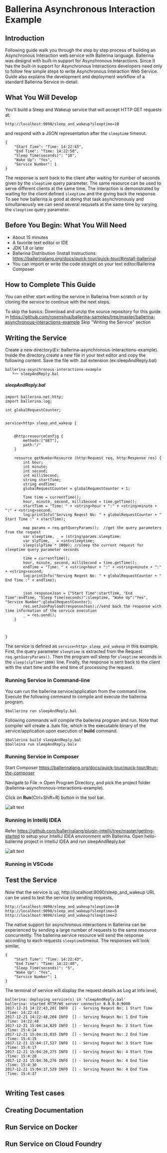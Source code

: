 # Ballerina Asynchronous Interaction Example

## Introduction

Following guide walk you through the step by step process of building an Asynchronous Interaction web service with Ballerina language. Ballerina was designd with built-in support for Asynchronous Interactions. Since it has the built-in support for Asynchronous Interactions developers need only to follow few simple steps to write Asynchronous Interaction Web Service.
Guide also explains the development and deployment workflow of a standard Ballerina Service in-detail.

## What You Will Develop
You’ll build a Sleep and Wakeup service that will accept HTTP GET requests at:
```
http://localhost:9090/sleep_and_wakeup?sleeptime=10
```
and respond with a JSON representation after the `sleeptime` timeout.
```
{
    "Start Time": "Time: 14:22:43",
    "End Time": "Time: 14:22:58",
    "Sleep Time(seconds)": "10",
    "Wake Up": "Yes",
    "Service Number": 1
}
```
The response is sent back to the client after waiting for number of seconds given by the `sleeptime` query parameter. The same resource can be used to serve different clients at the same time. The interaction is demonstrated by waiting for the client defined `sleeptime` and the giving back the response. To see how ballerina is good at doing that task asynchronously and simultaneously we can send several requsets at the same time by varying the `sleeptime` query parameter.

## Before You Begin:  What You Will Need
- About 15 minutes
- A favorite text editor or IDE
- JDK 1.8 or later
- Ballerina Distribution (Install Instructions:  https://ballerinalang.org/docs/quick-tour/quick-tour/#install-ballerina)
- You can import or write the code straight on your text editor/Ballerina Composer


## How to Complete This Guide
You can either start writing the service in Ballerina from scratch or by cloning the service to continue with the next steps.

To skip the basics:
Download and unzip the source repository for this guide in https://github.com/rosensilva/ballerina-samples/tree/master/ballerina-asynchronous-interactions-example
Skip "Writing the Service" section

## Writing the Service
Create a new directory(Ex: ballerina-asynchronous-interactions-example). Inside the directory,create a new file in your text editor and copy the following content. Save the file with .bal extension (ex:sleepAndReply.bal) 
```
ballerina-asynchronous-interactions-example
   └── sleepAndReply.bal
```

##### sleepAndReply.bal
```ballerina 
import ballerina.net.http;
import ballerina.log;

int globalRequestCounter;


service<http> sleep_and_wakeup {


    @http:resourceConfig {
        methods:["GET"],
        path:"/"
    }

    resource getNumberResource (http:Request req, http:Response res) {
        int hour;
        int minute;
        int second;
        int milliSecond;
        string startTime;
        string endTime;
        globalRequestCounter = globalRequestCounter + 1;
        
        Time time = currentTime();
        hour, minute, second, milliSecond = time.getTime();
        startTime = "Time: " + <string>hour + ":" + <string>minute + ":" + <string>second;
        log:printInfo("Serving Reqest No: " + globalRequestCounter + " Start Time :" + startTime);

        map params = req.getQueryParams();  //get the query parameters from the request
        var sleeptime, _ = (string)params.sleeptime;
        var slpTime, _ = <int>sleeptime;
        sleep(slpTime * 1000); //sleep the current request for sleeptime query parameter seconds

        time = currentTime();
        hour, minute, second, milliSecond = time.getTime();
        endTime = "Time: " + <string>hour + ":" + <string>minute + ":" + <string>second;
        log:printInfo("Serving Reqest No: " + globalRequestCounter + " End Time :" + endTime);


        json responseJson = {"Start Time":startTime, "End Time":endTime, "Sleep Time(seconds)":sleeptime, "Wake Up":"Yes", "Service Number":globalRequestCounter};
        res.setJsonPayload(responseJson);//send back the response with time information of the service execution 
        _ = res.send();
    }



}

```

The service is defined as `service<http> sleep_and_wakeup` in this example. First, the query parameter `sleeptime` is extracted from the Request `req.getQueryParams()`. Then the program will sleep for `sleeptime` seconds in the `sleep(slpTime*1000)` line. Finally, the response is sent back to the client with the start time and the end time of processing the request.

### Running Service in Command-line
You can run the ballerina service/application from the command line. Execute the following command to compile and execute the ballerina program.

```
$ballerina run sleepAndReply.bal
```

Following commands will compile the ballerina program and run. Note that compiler will create a .balx file, which is the executable binary of the service/application upon execution of **build** command.

```
$ballerina build sleepAndReply.bal
$balleina run sleepAndReply.balx
```

### Running Service in Composer
Start Composer https://ballerinalang.org/docs/quick-tour/quick-tour/#run-the-composer

Navigate to File -> Open Program Directory, and pick the project folder (ballerina-asynchronous-interactions-example).

Click on **Run**(Ctrl+Shift+R) button in the tool bar.

![alt text](https://github.com/rosensilva/ballerina-samples/blob/master/ballerina-asynchronous-interactions-example/images/Screenshot%20from%202017-12-21%2014-08-00.png)


### Running in Intellij IDEA
Refer https://github.com/ballerinalang/plugin-intellij/tree/master/getting-started to setup your IntelliJ IDEA environment with Ballerina.
Open hello-ballerina project in IntelliJ IDEA and run sleepAndReply.bal

![alt text](https://github.com/rosensilva/ballerina-samples/blob/master/ballerina-asynchronous-interactions-example/images/intelij-sleepandwake.png)


### Running in VSCode
<TODO>


## Test the Service
Now that the service is up, http://localhost:9090/sleep_and_wakeup URL can be used to test the service by sending requests, 
```
http://localhost:9090/sleep_and_wakeup?sleeptime=10
http://localhost:9090/sleep_and_wakeup?sleeptime=5
http://localhost:9090/sleep_and_wakeup?sleeptime=2
```
The native support for asynchronous interactions in Ballerina can be experienced by sending a large number of requests to the same resource concurrently. The ballerina service resource will send the response according to each requests `sleeptime`timeout. The responses will look similar,
```
{
    "Start Time": "Time: 14:22:43",
    "End Time": "Time: 14:22:48",
    "Sleep Time(seconds)": "5",
    "Wake Up": "Yes",
    "Service Number": 1
}
```
The terminal of service will display the request details as Log at Info level,

```
ballerina: deploying service(s) in 'sleepAndReply.bal'
ballerina: started HTTP/WS server connector 0.0.0.0:9090
2017-12-21 14:22:43,201 INFO  [] - Serving Reqest No: 1 Start Time :Time: 14:22:43 
2017-12-21 14:22:48,204 INFO  [] - Serving Reqest No: 1 End Time :Time: 14:22:48 
2017-12-21 15:04:14,829 INFO  [] - Serving Reqest No: 2 Start Time :Time: 15:4:14 
2017-12-21 15:04:15,835 INFO  [] - Serving Reqest No: 2 End Time :Time: 15:4:15 
2017-12-21 15:04:17,527 INFO  [] - Serving Reqest No: 3 Start Time :Time: 15:4:17 
2017-12-21 15:04:20,275 INFO  [] - Serving Reqest No: 4 Start Time :Time: 15:4:20 
2017-12-21 15:04:30,276 INFO  [] - Serving Reqest No: 4 End Time :Time: 15:4:30 
2017-12-21 15:04:37,529 INFO  [] - Serving Reqest No: 4 End Time :Time: 15:4:37 


```

## Writing Test cases

## Creating Documentation

## Run Service on Docker

## Run Service on Cloud Foundry


